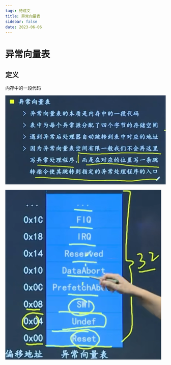 ```yaml
---
tags: 待成文
title: 异常向量表
sidebar: false
date: 2023-06-06
---
```

# 异常向量表

## 定义

内存中的一段代码

![320](assets/20230606060820478.png)

![|200](assets/20230606060410690.png)